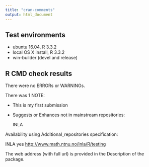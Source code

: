 ```yaml
---
title: "cran-comments"
output: html_document
---
```


## Test environments
* ubuntu 16.04, R 3.3.2
* local OS X install, R 3.3.2
* win-builder (devel and release)

## R CMD check results
There were no ERRORs or WARNINGs. 

There was 1 NOTE:

* This is my first submission

* Suggests or Enhances not in mainstream repositories:

  INLA
  
Availability using Additional_repositories specification:

  INLA   yes   http://www.math.ntnu.no/inla/R/testing

  The web address (with full url) is provided in the Description 
  of the package.

